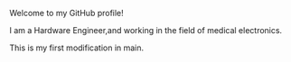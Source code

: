 Welcome to my GitHub profile!

I am a Hardware Engineer,and working in the field of medical electronics.

This is my first modification in main.
